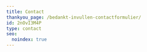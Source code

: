 ```yaml
---
title: Contact
thankyou_page: /bedankt-invullen-contactformulier/
id: 2nOvI3M4P
type: contact
seo:
  noindex: true
---
```

